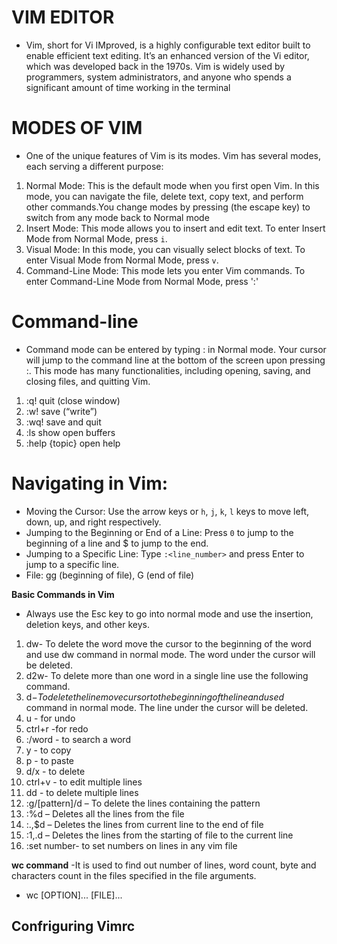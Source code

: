 #                                VIM EDITOR
- Vim, short for Vi IMproved, is a highly configurable text editor built to enable efficient text editing. It’s an enhanced version of the Vi editor, which was developed back in the 1970s. Vim is widely used by programmers, system administrators, and anyone who spends a significant amount of time working in the terminal

# MODES OF VIM
- One of the unique features of Vim is its modes. Vim has several modes, each serving a different purpose:

1. Normal Mode: This is the default mode when you first open Vim. In this mode, you can navigate the file, delete text, copy text, and perform other commands.You change modes by pressing <ESC> (the escape key) to switch from any mode back to Normal mode
2. Insert Mode: This mode allows you to insert and edit text. To enter Insert Mode from Normal Mode, press `i`.
3. Visual Mode: In this mode, you can visually select blocks of text. To enter Visual Mode from Normal Mode, press `v`.
4. Command-Line Mode: This mode lets you enter Vim commands. To enter Command-Line Mode from Normal Mode, press ':'

# Command-line
- Command mode can be entered by typing : in Normal mode. Your cursor will jump to the command line at the bottom of the screen upon pressing :. This mode has many functionalities, including opening, saving, and closing files, and quitting Vim.

1. :q! quit (close window)
2. :w! save (“write”)
3. :wq! save and quit
4. :ls show open buffers
5. :help {topic} open help

# Navigating in Vim:
- Moving the Cursor: Use the arrow keys or `h`, `j`, `k`, `l` keys to move left, down, up, and right respectively.
- Jumping to the Beginning or End of a Line: Press `0` to jump to the beginning of a line and $ to jump to the end.
- Jumping to a Specific Line: Type `:<line_number>` and press Enter to jump to a specific line.
- File: gg (beginning of file), G (end of file)


**Basic Commands in Vim**
- Always use the Esc key to go into normal mode and use the insertion, deletion keys, and other keys. 

1. dw- To delete the word move the cursor to the beginning of the word and use dw command in normal mode. The word under the cursor will be deleted.
2. d2w- To delete more than one word in a single line use the following command.
3. d$- To delete the line move cursor to the beginning of the line and use d$ command in normal mode. The line under the cursor will be deleted.
4. u - for undo
5. ctrl+r -for redo
6. :/word - to search a word
7. y - to copy
8. p - to paste
9. d/x - to delete
10. ctrl+v - to edit multiple lines
11. dd - to delete multiple lines
12. :g/[pattern]/d – To delete the lines containing the pattern
13. :%d – Deletes all the lines from the file
14. :.,$d – Deletes the lines from current line to the end of file
15. :1,.d – Deletes the lines from the starting of file to the current line
16. :set number- to set numbers on lines in  any vim file


 **wc command** -It is used to find out number of lines, word count, byte and characters count in the files specified in the file arguments.
- wc [OPTION]... [FILE]...


## Confriguring Vimrc



